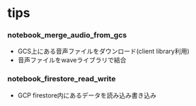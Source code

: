 # tips
### notebook_merge_audio_from_gcs
- GCS上にある音声ファイルをダウンロード(client library利用)
- 音声ファイルをwaveライブラリで結合

### notebook_firestore_read_write
- GCP firestore内にあるデータを読み込み書き込み
